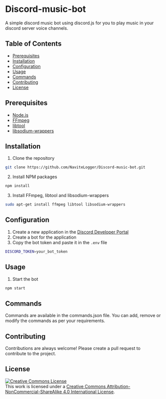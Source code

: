 # Discord-music-bot
A simple discord music bot using discord.js for you to play music in your discord server voice channels.

## Table of Contents
- [Prerequisites](#prerequisites)
- [Installation](#installation)
- [Configuration](#configuration)
- [Usage](#usage)
- [Commands](#commands)
- [Contributing](#contributing)
- [License](#license)

## Prerequisites

- [Node.js](https://nodejs.org/en/download/)
- [FFmpeg](https://www.ffmpeg.org/download.html)
- [libtool](https://www.gnu.org/software/libtool/)
- [libsodium-wrappers](https://www.npmjs.com/package/libsodium-wrappers)

## Installation

1. Clone the repository
```sh
git clone https://github.com/NaviteLogger/Discord-music-bot.git
```

2. Install NPM packages
```sh
npm install
```

3. Install FFmpeg, libtool and libsodium-wrappers
```sh
sudo apt-get install ffmpeg libtool libsodium-wrappers
```

## Configuration

1. Create a new application in the [Discord Developer Portal](https://discord.com/developers/applications)
2. Create a bot for the application
3. Copy the bot token and paste it in the `.env` file
```sh
DISCORD_TOKEN=your_bot_token
```

## Usage

1. Start the bot
```sh
npm start
```

## Commands

Commands are available in the commands.json file. You can add, remove or modify the commands as per your requirements.

## Contributing

Contributions are always welcome! Please create a pull request to contribute to the project.

## License

<a rel="license" href="http://creativecommons.org/licenses/by-nc-sa/4.0/"><img alt="Creative Commons License" style="border-width:0" src="https://i.creativecommons.org/l/by-nc-sa/4.0/88x31.png" /></a><br />This work is licensed under a <a rel="license" href="http://creativecommons.org/licenses/by-nc-sa/4.0/">Creative Commons Attribution-NonCommercial-ShareAlike 4.0 International License</a>.
